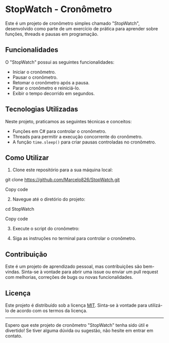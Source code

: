 # StopWatch - Cronômetro

Este é um projeto de cronômetro simples chamado "StopWatch", desenvolvido como parte de um exercício de prática para aprender sobre funções, threads e pausas em programação.

## Funcionalidades

O "StopWatch" possui as seguintes funcionalidades:

- Iniciar o cronômetro.
- Pausar o cronômetro.
- Retomar o cronômetro após a pausa.
- Parar o cronômetro e reiniciá-lo.
- Exibir o tempo decorrido em segundos.

## Tecnologias Utilizadas

Neste projeto, praticamos as seguintes técnicas e conceitos:

- Funções em C# para controlar o cronômetro.
- Threads para permitir a execução concorrente do cronômetro.
- A função `time.sleep()` para criar pausas controladas no cronômetro.

## Como Utilizar

1. Clone este repositório para a sua máquina local:

 git clone https://github.com/Marcelo826/StopWatch.git
 
Copy code

2. Navegue até o diretório do projeto:

cd StopWatch

Copy code

3. Execute o script do cronômetro:

4. Siga as instruções no terminal para controlar o cronômetro.

## Contribuição

Este é um projeto de aprendizado pessoal, mas contribuições são bem-vindas. Sinta-se à vontade para abrir uma issue ou enviar um pull request com melhorias, correções de bugs ou novas funcionalidades.

## Licença

Este projeto é distribuído sob a licença [MIT](LICENSE). Sinta-se à vontade para utilizá-lo de acordo com os termos da licença.

---

Espero que este projeto de cronômetro "StopWatch" tenha sido útil e divertido! Se tiver alguma dúvida ou sugestão, não hesite em entrar em contato.
